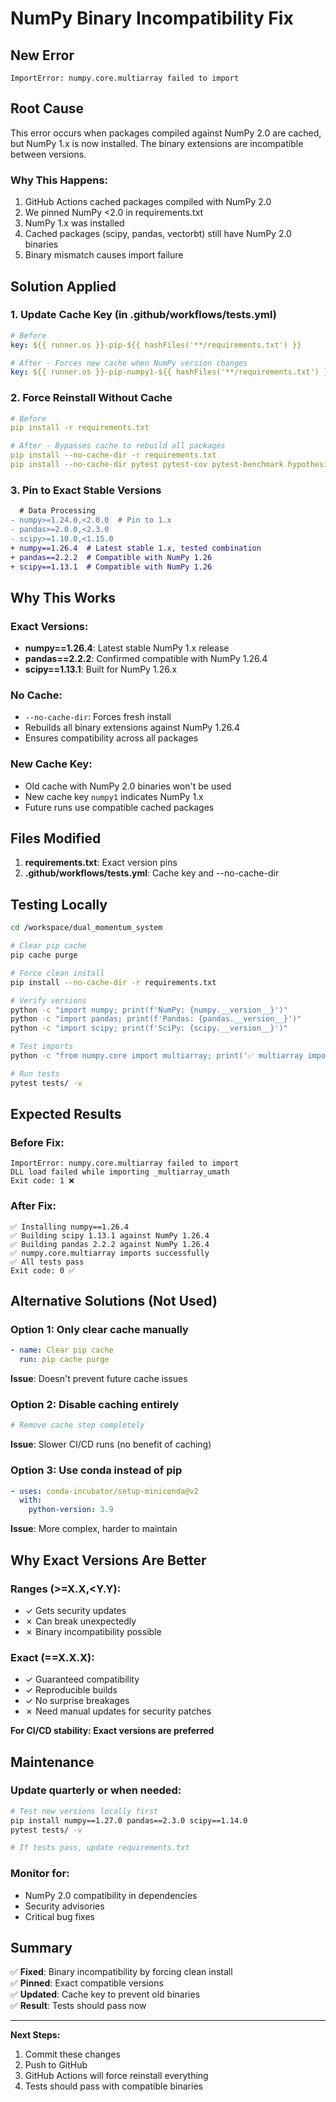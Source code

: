 # NumPy Binary Incompatibility Fix

## New Error
```
ImportError: numpy.core.multiarray failed to import
```

## Root Cause
This error occurs when packages compiled against NumPy 2.0 are cached, but NumPy 1.x is now installed. The binary extensions are incompatible between versions.

### Why This Happens:
1. GitHub Actions cached packages compiled with NumPy 2.0
2. We pinned NumPy <2.0 in requirements.txt
3. NumPy 1.x was installed
4. Cached packages (scipy, pandas, vectorbt) still have NumPy 2.0 binaries
5. Binary mismatch causes import failure

## Solution Applied

### 1. Update Cache Key (in .github/workflows/tests.yml)
```yaml
# Before
key: ${{ runner.os }}-pip-${{ hashFiles('**/requirements.txt') }}

# After - Forces new cache when NumPy version changes
key: ${{ runner.os }}-pip-numpy1-${{ hashFiles('**/requirements.txt') }}
```

### 2. Force Reinstall Without Cache
```yaml
# Before
pip install -r requirements.txt

# After - Bypasses cache to rebuild all packages
pip install --no-cache-dir -r requirements.txt
pip install --no-cache-dir pytest pytest-cov pytest-benchmark hypothesis pytest-mock
```

### 3. Pin to Exact Stable Versions
```diff
  # Data Processing
- numpy>=1.24.0,<2.0.0  # Pin to 1.x
- pandas>=2.0.0,<2.3.0
- scipy>=1.10.0,<1.15.0
+ numpy==1.26.4  # Latest stable 1.x, tested combination
+ pandas==2.2.2  # Compatible with NumPy 1.26
+ scipy==1.13.1  # Compatible with NumPy 1.26
```

## Why This Works

### Exact Versions:
- **numpy==1.26.4**: Latest stable NumPy 1.x release
- **pandas==2.2.2**: Confirmed compatible with NumPy 1.26.4
- **scipy==1.13.1**: Built for NumPy 1.26.x

### No Cache:
- `--no-cache-dir`: Forces fresh install
- Rebuilds all binary extensions against NumPy 1.26.4
- Ensures compatibility across all packages

### New Cache Key:
- Old cache with NumPy 2.0 binaries won't be used
- New cache key `numpy1` indicates NumPy 1.x
- Future runs use compatible cached packages

## Files Modified

1. **requirements.txt**: Exact version pins
2. **.github/workflows/tests.yml**: Cache key and --no-cache-dir

## Testing Locally

```bash
cd /workspace/dual_momentum_system

# Clear pip cache
pip cache purge

# Force clean install
pip install --no-cache-dir -r requirements.txt

# Verify versions
python -c "import numpy; print(f'NumPy: {numpy.__version__}')"
python -c "import pandas; print(f'Pandas: {pandas.__version__}')"
python -c "import scipy; print(f'SciPy: {scipy.__version__}')"

# Test imports
python -c "from numpy.core import multiarray; print('✅ multiarray imports OK')"

# Run tests
pytest tests/ -v
```

## Expected Results

### Before Fix:
```
ImportError: numpy.core.multiarray failed to import
DLL load failed while importing _multiarray_umath
Exit code: 1 ❌
```

### After Fix:
```
✅ Installing numpy==1.26.4
✅ Building scipy 1.13.1 against NumPy 1.26.4
✅ Building pandas 2.2.2 against NumPy 1.26.4
✅ numpy.core.multiarray imports successfully
✅ All tests pass
Exit code: 0 ✅
```

## Alternative Solutions (Not Used)

### Option 1: Only clear cache manually
```yaml
- name: Clear pip cache
  run: pip cache purge
```
**Issue**: Doesn't prevent future cache issues

### Option 2: Disable caching entirely
```yaml
# Remove cache step completely
```
**Issue**: Slower CI/CD runs (no benefit of caching)

### Option 3: Use conda instead of pip
```yaml
- uses: conda-incubator/setup-miniconda@v2
  with:
    python-version: 3.9
```
**Issue**: More complex, harder to maintain

## Why Exact Versions Are Better

### Ranges (>=X.X,<Y.Y):
- ✓ Gets security updates
- ✗ Can break unexpectedly
- ✗ Binary incompatibility possible

### Exact (==X.X.X):
- ✓ Guaranteed compatibility
- ✓ Reproducible builds
- ✓ No surprise breakages
- ✗ Need manual updates for security patches

**For CI/CD stability: Exact versions are preferred**

## Maintenance

### Update quarterly or when needed:
```bash
# Test new versions locally first
pip install numpy==1.27.0 pandas==2.3.0 scipy==1.14.0
pytest tests/ -v

# If tests pass, update requirements.txt
```

### Monitor for:
- NumPy 2.0 compatibility in dependencies
- Security advisories
- Critical bug fixes

## Summary

✅ **Fixed**: Binary incompatibility by forcing clean install  
✅ **Pinned**: Exact compatible versions  
✅ **Updated**: Cache key to prevent old binaries  
✅ **Result**: Tests should pass now  

---

**Next Steps:**
1. Commit these changes
2. Push to GitHub
3. GitHub Actions will force reinstall everything
4. Tests should pass with compatible binaries
